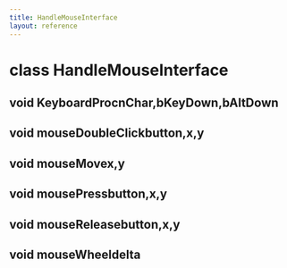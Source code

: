 ```yaml
---
title: HandleMouseInterface
layout: reference
---
```

class HandleMouseInterface
===
void KeyboardProcnChar,bKeyDown,bAltDown
------

void mouseDoubleClickbutton,x,y
------

void mouseMovex,y
------

void mousePressbutton,x,y
------

void mouseReleasebutton,x,y
------

void mouseWheeldelta
------


